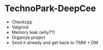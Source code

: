 # TechnoPark-DeepCee

  - Checkcpp
  - Valgrind
  - Memory leak (why??)
  - Organize project
  - Send it already and get back to TMM + DM
